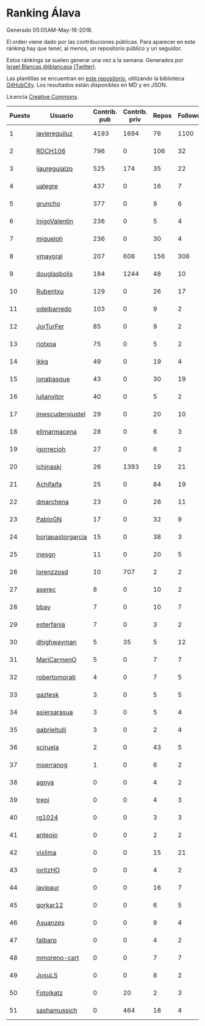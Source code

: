 # Ranking Álava

Generado 05:05AM-May-16-2018.

El orden viene dado por las contribuciones públicas. Para aparecer en este ránking hay que tener, al menos, un repositorio público y un seguidor.

Estos ránkings se suelen generar una vez a la semana. Generados por [Israel Blancas @iblancasa](https://github.com/iblancasa/) [(Twitter)](https://twitter.com/iblancasa).

Las plantillas se encuentran en [este repositorio](https://github.com/iblancasa/GH-Spanish-Ranking), utilizando la biblioteca [GitHubCity](https://github.com/iblancasa/GitHubCity). Los resultados están disponibles en MD y en JSON.

Licencia [Creative Commons](https://creativecommons.org/licenses/by/4.0/).

| Puesto   |  Usuario  | Contrib. pub | Contrib. priv |Repos| Followers | Desde |  Avatar  |
|----------|-----------|--------------|---------------|-----|-----------|-------|----------|
|1|[javiereguiluz](https://github.com/javiereguiluz)|4193|1694|76|1100|2009-04-13|![javiereguiluz](https://avatars3.githubusercontent.com/u/73419)|
|2|[RDCH106](https://github.com/RDCH106)|796|0|106|32|2012-02-28|![RDCH106](https://avatars3.githubusercontent.com/u/1483414)|
|3|[ijaureguialzo](https://github.com/ijaureguialzo)|525|174|35|22|2014-02-21|![ijaureguialzo](https://avatars3.githubusercontent.com/u/6746736)|
|4|[ualegre](https://github.com/ualegre)|437|0|16|7|2016-04-04|![ualegre](https://avatars0.githubusercontent.com/u/18259977)|
|5|[gruncho](https://github.com/gruncho)|377|0|9|6|2010-08-08|![gruncho](https://avatars3.githubusercontent.com/u/357635)|
|6|[InigoValentin](https://github.com/InigoValentin)|236|0|5|4|2013-09-30|![InigoValentin](https://avatars0.githubusercontent.com/u/5575437)|
|7|[migueloh](https://github.com/migueloh)|236|0|30|4|2017-03-24|![migueloh](https://avatars0.githubusercontent.com/u/26649767)|
|8|[vmayoral](https://github.com/vmayoral)|207|606|156|306|2012-01-24|![vmayoral](https://avatars1.githubusercontent.com/u/1375246)|
|9|[douglasbolis](https://github.com/douglasbolis)|184|1244|48|10|2014-12-05|![douglasbolis](https://avatars3.githubusercontent.com/u/10091295)|
|10|[Rubentxu](https://github.com/Rubentxu)|129|0|26|17|2011-02-07|![Rubentxu](https://avatars3.githubusercontent.com/u/604924)|
|11|[odeibarredo](https://github.com/odeibarredo)|103|0|9|2|2017-04-27|![odeibarredo](https://avatars1.githubusercontent.com/u/28097567)|
|12|[JorTurFer](https://github.com/JorTurFer)|85|0|9|2|2018-02-27|![JorTurFer](https://avatars2.githubusercontent.com/u/36899226)|
|13|[riotxoa](https://github.com/riotxoa)|75|0|5|2|2015-09-01|![riotxoa](https://avatars0.githubusercontent.com/u/14075417)|
|14|[ikkg](https://github.com/ikkg)|49|0|19|4|2015-01-24|![ikkg](https://avatars0.githubusercontent.com/u/10684269)|
|15|[jonabasque](https://github.com/jonabasque)|43|0|30|19|2012-05-05|![jonabasque](https://avatars0.githubusercontent.com/u/1707606)|
|16|[julianvitor](https://github.com/julianvitor)|40|0|5|2|2016-10-16|![julianvitor](https://avatars3.githubusercontent.com/u/22875423)|
|17|[jmescuderojustel](https://github.com/jmescuderojustel)|29|0|20|10|2013-06-20|![jmescuderojustel](https://avatars0.githubusercontent.com/u/4746474)|
|18|[elimarmacena](https://github.com/elimarmacena)|28|0|6|3|2016-07-11|![elimarmacena](https://avatars1.githubusercontent.com/u/20388856)|
|19|[igorrecioh](https://github.com/igorrecioh)|27|0|6|2|2015-10-06|![igorrecioh](https://avatars0.githubusercontent.com/u/14996883)|
|20|[ichinaski](https://github.com/ichinaski)|26|1393|19|21|2012-05-19|![ichinaski](https://avatars2.githubusercontent.com/u/1754343)|
|21|[Achifaifa](https://github.com/Achifaifa)|25|0|84|19|2013-11-18|![Achifaifa](https://avatars2.githubusercontent.com/u/5968349)|
|22|[dmarchena](https://github.com/dmarchena)|23|0|28|11|2013-02-18|![dmarchena](https://avatars3.githubusercontent.com/u/3629385)|
|23|[PabloGN](https://github.com/PabloGN)|17|0|32|9|2014-02-04|![PabloGN](https://avatars0.githubusercontent.com/u/6580044)|
|24|[borjapastorgarcia](https://github.com/borjapastorgarcia)|15|0|38|3|2015-10-06|![borjapastorgarcia](https://avatars1.githubusercontent.com/u/15001564)|
|25|[inesgn](https://github.com/inesgn)|11|0|20|5|2014-04-26|![inesgn](https://avatars1.githubusercontent.com/u/7416721)|
|26|[lorenzzosd](https://github.com/lorenzzosd)|10|707|2|2|2015-10-20|![lorenzzosd](https://avatars1.githubusercontent.com/u/15213197)|
|27|[aserec](https://github.com/aserec)|8|0|10|2|2014-02-13|![aserec](https://avatars2.githubusercontent.com/u/6672914)|
|28|[bbay](https://github.com/bbay)|7|0|10|7|2013-06-20|![bbay](https://avatars0.githubusercontent.com/u/4747724)|
|29|[esterfania](https://github.com/esterfania)|7|0|3|2|2018-01-07|![esterfania](https://avatars1.githubusercontent.com/u/35200622)|
|30|[dhighwayman](https://github.com/dhighwayman)|5|35|5|12|2009-04-10|![dhighwayman](https://avatars1.githubusercontent.com/u/72442)|
|31|[MariCarmenO](https://github.com/MariCarmenO)|5|0|7|7|2016-02-11|![MariCarmenO](https://avatars2.githubusercontent.com/u/17174740)|
|32|[robertomorati](https://github.com/robertomorati)|4|0|7|5|2013-02-02|![robertomorati](https://avatars1.githubusercontent.com/u/3457738)|
|33|[gaztesk](https://github.com/gaztesk)|3|0|5|5|2012-11-20|![gaztesk](https://avatars3.githubusercontent.com/u/2839170)|
|34|[asiersarasua](https://github.com/asiersarasua)|3|0|5|4|2013-01-06|![asiersarasua](https://avatars2.githubusercontent.com/u/3200264)|
|35|[gabrieltulli](https://github.com/gabrieltulli)|3|0|2|4|2012-06-13|![gabrieltulli](https://avatars0.githubusercontent.com/u/1847957)|
|36|[sciruela](https://github.com/sciruela)|2|0|43|5|2011-03-23|![sciruela](https://avatars3.githubusercontent.com/u/685716)|
|37|[mserranog](https://github.com/mserranog)|1|0|6|2|2012-04-17|![mserranog](https://avatars2.githubusercontent.com/u/1651085)|
|38|[agoya](https://github.com/agoya)|0|0|4|2|2012-02-03|![agoya](https://avatars0.githubusercontent.com/u/1406621)|
|39|[trepi](https://github.com/trepi)|0|0|4|3|2011-04-27|![trepi](https://avatars3.githubusercontent.com/u/755738)|
|40|[rg1024](https://github.com/rg1024)|0|0|3|3|2010-05-02|![rg1024](https://avatars3.githubusercontent.com/u/262476)|
|41|[anteojo](https://github.com/anteojo)|0|0|2|2|2009-04-06|![anteojo](https://avatars2.githubusercontent.com/u/70954)|
|42|[vixlima](https://github.com/vixlima)|0|0|15|21|2009-08-08|![vixlima](https://avatars3.githubusercontent.com/u/113282)|
|43|[ioritzHO](https://github.com/ioritzHO)|0|0|4|2|2012-08-19|![ioritzHO](https://avatars2.githubusercontent.com/u/2179398)|
|44|[javipaur](https://github.com/javipaur)|0|0|16|7|2013-02-06|![javipaur](https://avatars2.githubusercontent.com/u/3490928)|
|45|[gorkar12](https://github.com/gorkar12)|0|0|6|5|2013-09-25|![gorkar12](https://avatars3.githubusercontent.com/u/5543281)|
|46|[Asuanzes](https://github.com/Asuanzes)|0|0|9|4|2013-05-12|![Asuanzes](https://avatars3.githubusercontent.com/u/4410315)|
|47|[falbarp](https://github.com/falbarp)|0|0|4|2|2013-05-27|![falbarp](https://avatars2.githubusercontent.com/u/4542512)|
|48|[mmoreno-cart](https://github.com/mmoreno-cart)|0|0|7|7|2014-02-04|![mmoreno-cart](https://avatars0.githubusercontent.com/u/6586794)|
|49|[JosuLS](https://github.com/JosuLS)|0|0|8|2|2015-03-31|![JosuLS](https://avatars1.githubusercontent.com/u/11742363)|
|50|[FotoIkatz](https://github.com/FotoIkatz)|0|20|2|3|2015-11-19|![FotoIkatz](https://avatars3.githubusercontent.com/u/15926085)|
|51|[sashamussich](https://github.com/sashamussich)|0|464|18|4|2015-10-21|![sashamussich](https://avatars0.githubusercontent.com/u/15239133)|
